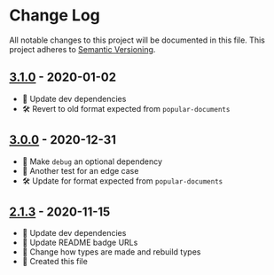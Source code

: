 # Change Log

All notable changes to this project will be documented in this file. This project adheres to [Semantic Versioning](http://semver.org/).

## [3.1.0](https://github.com/uttori/uttori-plugin-vm-popular-documents/compare/v3.0.0...v3.1.0) - 2020-01-02

- 🎁 Update dev dependencies
- 🛠 Revert to old format expected from `popular-documents`

## [3.0.0](https://github.com/uttori/uttori-plugin-vm-popular-documents/compare/v2.1.3...v3.0.0) - 2020-12-31

- 🧰 Make `debug` an optional dependency
- 🧰 Another test for an edge case
- 🛠 Update for format expected from `popular-documents`

## [2.1.3](https://github.com/uttori/uttori-plugin-vm-popular-documents/compare/v2.1.2...v2.1.3) - 2020-11-15

- 🎁 Update dev dependencies
- 🎁 Update README badge URLs
- 🧰 Change how types are made and rebuild types
- 🧰 Created this file
